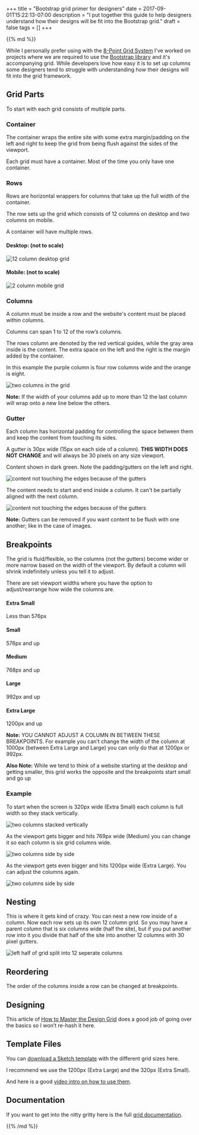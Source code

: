 +++
title = "Bootstrap grid primer for designers"
date = 2017-09-01T15:22:13-07:00
description = "I put together this guide to help designers understand how their designs will be fit into the Bootstrap grid."
draft = false
tags = []
+++

<div class="article__column markdown">
{{% md %}}

While I personally prefer using with the [8-Point Grid System](https://builttoadapt.io/intro-to-the-8-point-grid-system-d2573cde8632) I've worked on projects where we are required to use the [Bootstrap library](https://getbootstrap.com/) and it's accompanying grid. While developers love how easy it is to set up columns some designers tend to struggle with understanding how their designs will fit into the grid framework.

## Grid Parts

To start with each grid consists of multiple parts.

### Container

The container wraps the entire site with some extra margin/padding on the left and right to keep the grid from being flush against the sides of the viewport.

Each grid must have a container. Most of the time you only have one container.

### Rows

Rows are horizontal wrappers for columns that take up the full width of the container.

The row sets up the grid which consists of 12 columns on desktop and two columns on mobile.

A container will have multiple rows.

#### Desktop: (not to scale)

![12 column desktop grid](/images/bootstrap-grid/desktop.png)

#### Mobile: (not to scale)

![2 column mobile grid](/images/bootstrap-grid/mobile.png)

### Columns

A column must be inside a row and the website's content must be placed within columns.

Columns can span 1 to 12 of the row’s columns.

The rows column are denoted by the red vertical guides, while the gray area inside is the content. The extra space on the left and the right is the margin added by the container.

In this example the purple column is four row columns wide and the orange is eight.

![two columns in the grid](/images/bootstrap-grid/columns.png)

**Note:** If the width of your columns add up to more than 12 the last column will wrap onto a new line below the others.

### Gutter

Each column has horizontal padding for controlling the space between them and keep the content from touching its sides.

A gutter is 30px wide (15px on each side of a column). **THIS WIDTH DOES NOT CHANGE** and will always be 30 pixels on any size viewport.

Content shown in dark green. Note the padding/gutters on the left and right.

![content not touching the edges because of the gutters](/images/bootstrap-grid/gutters.png)

The content needs to start and end inside a column. It can't be partially aligned with the next column.

![content not touching the edges because of the gutters](/images/bootstrap-grid/content.png)

**Note:** Gutters can be removed if you want content to be flush with one another; like in the case of images.

## Breakpoints

The grid is fluid/flexible, so the columns (not the gutters) become wider or more narrow based on the width of the viewport. By default a column will shrink indefinitely unless you tell it to adjust.

There are set viewport widths where you have the option to adjust/rearrange how wide the columns are.

#### Extra Small

Less than 576px

#### Small

576px and up

#### Medium

768px and up

#### Large
992px and up

#### Extra Large
1200px and up

**Note:** YOU CANNOT ADJUST A COLUMN IN BETWEEN THESE BREAKPOINTS. For example you can’t change the width of the column at 1000px (between Extra Large and Large) you can only do that at 1200px or 992px.

**Also Note:** While we tend to think of a website starting at the desktop and getting smaller, this grid works the opposite and the breakpoints start small and go up

### Example

To start when the screen is 320px wide (Extra Small) each column is full width so they stack vertically.

![two columns stacked vertically](/images/bootstrap-grid/mobile-example.png)

As the viewport gets bigger and hits 769px wide (Medium) you can change it so each column is six grid columns wide.

![two columns side by side](/images/bootstrap-grid/medium-example.png)

As the viewport gets even bigger and hits 1200px wide (Extra Large). You can adjust the columns again.

![two columns side by side](/images/bootstrap-grid/columns.png)

## Nesting

This is where it gets kind of crazy. You can nest a new row inside of a column. Now each row sets up its own 12 column grid. So you may have a parent column that is six columns wide (half the site), but if you put another row into it you divide that half of the site into another 12 columns with 30 pixel gutters.

![left half of grid split into 12 seperate columns](/images/bootstrap-grid/nesting.png)

## Reordering

The order of the columns inside a row can be changed at breakpoints.

## Designing

This article of [How to Master the Design Grid](https://medium.com/by-filament/how-to-use-a-design-grid-587f40cc9a0d) does a good job of going over the basics so I won’t re-hash it here.

## Template Files

You can [download a Sketch template](https://www.danrodney.com/blog/sketch-bootstrap4-grid/) with the different grid sizes here.

I recommend we use the 1200px (Extra Large) and the 320px (Extra Small).

And here is a good [video intro on how to use them](https://www.youtube.com/watch?v=IpRsW6nagK4).

## Documentation

If you want to get into the nitty gritty here is the full [grid documentation](https://getbootstrap.com/docs/4.0/layout/grid/).


{{% /md %}}
</div>
